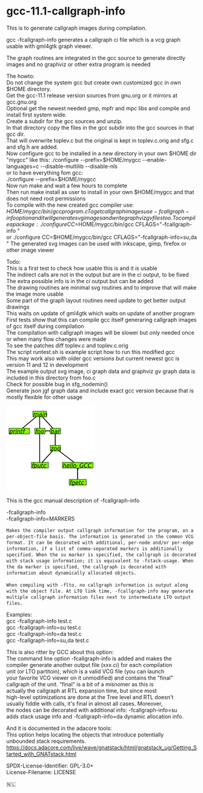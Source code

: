 # gcc-11.1-callgraph-info

This is to generate callgraph images during compilation.  

gcc -fcallgraph-info generates a callgraph ci file which is a vcg graph usable with gml4gtk graph viewer.  

The graph routines are integrated in the gcc source to generate directly images and no graphviz or other extra program is needed  

The howto:  
Do not change the system gcc but create own customized gcc in own $HOME directory.  
Get the gcc-11.1 release version sources from gnu.org or it mirrors at gcc.gnu.org  
Optional get the newest needed gmp, mpfr and mpc libs and compile and install first system wide.  
Create a subdir for the gcc sources and unzip.  
In that directory copy the files in the gcc subdir into the gcc sources in that gcc dir.  
That will overwrite toplev.c but the original is kept in toplev.c.orig and sfg.c and sfg.h are added.  
Now configure gcc to be installed in a new directory in your own $HOME dir "mygcc" like this:  
./configure --prefix=$HOME/mygcc --enable-languages=c --disable-multilib --disable-nls  
or to have everything fom gcc:  
./configure --prefix=$HOME/mygcc  
Now run make and wait a few hours to complete  
Then run make install as user to install in your own $HOME/mygcc and that does not need root permissions  
To compile with the new created gcc compiler use:  
$HOME/mygcc/bin/gcc program.c  
To get callgraph images use -fcallgraph-info option and it will generate svg images and write graphviz gv files too.  
To compile a package:  
./configure CC=$HOME/mygcc/bin/gcc CFLAGS="-fcallgraph-info "  
or
./configure CC=$HOME/mygcc/bin/gcc CFLAGS="-fcallgraph-info=su,da "
The generated svg images can be used with inkscape, gimp, firefox or other image viewer  

Todo:  
This is a first test to check how usable this is and it *is* usable  
The indirect calls are not in the output but are in the ci output, to be fixed  
The extra possible info is in the ci output but can be added  
The drawing routines are minimal svg routines and to improve that will make the image more usable  
Some part of the graph layout routines need update to get better output drawings  
This waits on update of gml4gtk which waits on update of another program  
First tests show that this can compile gcc itself generaring callgraph images of gcc itself during compilation  
The compilation with callgraph images will be slower but only needed once or when many flow changes were made  
To see the patches diff toplev.c and toplev.c.orig  
The script runtest.sh is example script how to run this modified gcc  
This may work also with older gcc versions but current newest gcc is version 11 and 12 in development  
The example output svg image, ci graph data and graphviz gv graph data is included in this directory from foo.c  
Check for possible bug in sfg_nodemin()  
Generate json jgf graph data and include exact gcc version because that is mostly flexible for other usage  

![screenshot](screenshot.png)

This is the gcc manual description of -fcallgraph-info  

-fcallgraph-info  
-fcallgraph-info=MARKERS  
  
    Makes the compiler output callgraph information for the program, on a per-object-file basis. The information is generated in the common VCG format. It can be decorated with additional, per-node and/or per-edge information, if a list of comma-separated markers is additionally specified. When the su marker is specified, the callgraph is decorated with stack usage information; it is equivalent to -fstack-usage. When the da marker is specified, the callgraph is decorated with information about dynamically allocated objects.  
  
    When compiling with -flto, no callgraph information is output along with the object file. At LTO link time, -fcallgraph-info may generate multiple callgraph information files next to intermediate LTO output files.  
  
Examples:  
gcc -fcallgraph-info test.c  
gcc -fcallgraph-info=su test.c  
gcc -fcallgraph-info=da test.c  
gcc -fcallgraph-info=su,da test.c  
  
This is also ritter by GCC about this option:  
The command line option -fcallgraph-info is added and makes the  
compiler generate another output file (xxx.ci) for each compilation  
unit (or LTO partitoin), which is a valid VCG file (you can launch  
your favorite VCG viewer on it unmodified) and contains the "final"  
callgraph of the unit.  "final" is a bit of a misnomer as this is  
actually the callgraph at RTL expansion time, but since most  
high-level optimizations are done at the Tree level and RTL doesn't  
usually fiddle with calls, it's final in almost all cases.  Moreover,  
the nodes can be decorated with additional info: -fcallgraph-info=su  
adds stack usage info and -fcallgraph-info=da dynamic allocation info.  
  
And it is documented in the adacore tools:  
This option helps locating the objects that introduce potentially  
unbounded stack requirements.  
https://docs.adacore.com/live/wave/gnatstack/html/gnatstack_ug/Getting_Started_with_GNATstack.html  
  

SPDX-License-Identifier: GPL-3.0+  
License-Filename: LICENSE  

<span>🇳🇱</span>
